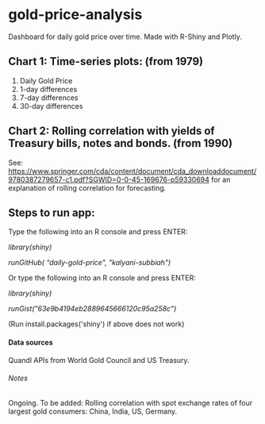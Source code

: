 # gold-price-analysis

Dashboard for daily gold price over time. Made with R-Shiny and Plotly.

## Chart 1: Time-series plots: (from 1979)
1) Daily Gold Price
2) 1-day differences
3) 7-day differences
4) 30-day differences

## Chart 2: Rolling correlation with yields of Treasury bills, notes and bonds. (from 1990)
See: https://www.springer.com/cda/content/document/cda_downloaddocument/9780387279657-c1.pdf?SGWID=0-0-45-169676-p59330694 for an explanation of rolling correlation for forecasting.

## Steps to run app:

Type the following into an R console and press ENTER:

*library(shiny)*

*runGitHub( “daily-gold-price”, "kalyani-subbiah")*

Or type the following into an R console and press ENTER:

*library(shiny)*

*runGist("63e9b4194eb2889645666120c95a258c")*

(Run install.packages('shiny') if above does not work)

#### Data sources
Quandl APIs from World Gold Council and US Treasury. 

###### Notes
Ongoing. 
To be added:
Rolling correlation with spot exchange rates of four largest gold consumers: China, India, US, Germany.
